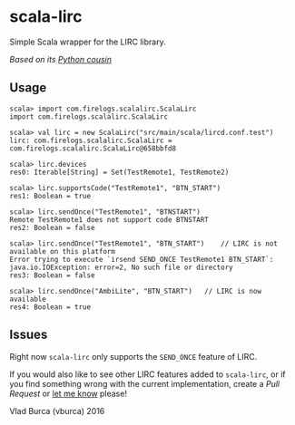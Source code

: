 scala-lirc
==========

Simple Scala wrapper for the LIRC library.

*Based on its [Python cousin](https://github.com/loisaidasam/lirc-python)*

## Usage

```
scala> import com.firelogs.scalalirc.ScalaLirc
import com.firelogs.scalalirc.ScalaLirc

scala> val lirc = new ScalaLirc("src/main/scala/lircd.conf.test")
lirc: com.firelogs.scalalirc.ScalaLirc = com.firelogs.scalalirc.ScalaLirc@658bbfd8

scala> lirc.devices
res0: Iterable[String] = Set(TestRemote1, TestRemote2)

scala> lirc.supportsCode("TestRemote1", "BTN_START")
res1: Boolean = true

scala> lirc.sendOnce("TestRemote1", "BTNSTART")
Remote TestRemote1 does not support code BTNSTART
res2: Boolean = false

scala> lirc.sendOnce("TestRemote1", "BTN_START")    // LIRC is not available on this platform
Error trying to execute `irsend SEND_ONCE TestRemote1 BTN_START`: java.io.IOException: error=2, No such file or directory
res3: Boolean = false

scala> lirc.sendOnce("AmbiLite", "BTN_START")   // LIRC is now available
res4: Boolean = true
```

## Issues

Right now `scala-lirc` only supports the `SEND_ONCE` feature of LIRC. 

If you would also like to see other LIRC features added to `scala-lirc`, or if you find something wrong with the current implementation,
create a *Pull Request* or [let me know](https://github.com/vburca/scala-lirc/issues/new?title=New%20LIRC%20Feature) please!


Vlad Burca (vburca) 2016